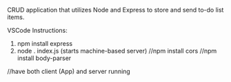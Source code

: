 CRUD application that utilizes Node and Express to store and send to-do list items.

VSCode Instructions:

1) npm install express
2) node .  index.js   (starts machine-based server)
//npm install cors
//npm install body-parser

//have both client (App) and server running
